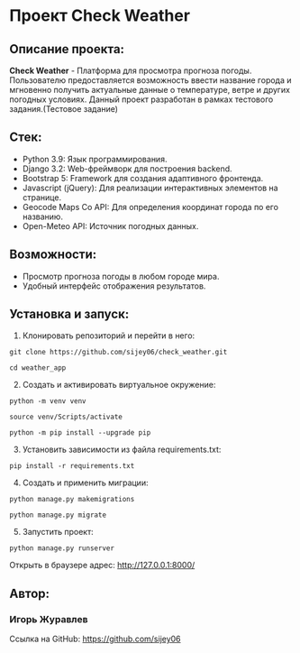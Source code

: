 # Проект Check Weather
## Описание проекта:
**Check Weather** - Платформа для просмотра прогноза погоды. Пользователю предоставляется возможность ввести название города и мгновенно получить актуальные данные о температуре, ветре и других погодных условиях. Данный проект разработан в рамках тестового задания.(Тестовое задание)
## Стек:
- Python 3.9: Язык программирования.
- Django 3.2: Web-фреймворк для построения backend.
- Bootstrap 5: Framework для создания адаптивного фронтенда.
- Javascript (jQuery): Для реализации интерактивных элементов на странице.
- Geocode Maps Co API: Для определения координат города по его названию.
- Open-Meteo API: Источник погодных данных.
## Возможности:
- Просмотр прогноза погоды в любом городе мира.
- Удобный интерфейс отображения результатов.
## Установка и запуск:
1. Клонировать репозиторий и перейти в него:
```
git clone https://github.com/sijey06/check_weather.git
```
```
cd weather_app
```
2. Cоздать и активировать виртуальное окружение:
```
python -m venv venv
```
```
source venv/Scripts/activate
```
```
python -m pip install --upgrade pip
```
3. Установить зависимости из файла requirements.txt:
```
pip install -r requirements.txt
```
4. Создать и применить миграции:
```
python manage.py makemigrations
```
```
python manage.py migrate
```
5. Запустить проект:
```
python manage.py runserver
```
Открыть в браузере адрес: http://127.0.0.1:8000/
## Автор:
### Игорь Журавлев
Ссылка на GitHub:
https://github.com/sijey06